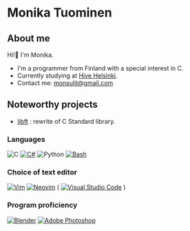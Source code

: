 # Monika Tuominen

## About me
Hi!👋 I'm Monika.  
  
- I'm a programmer from Finland with a special interest in C.
- Currently studying at [Hive Helsinki](https://www.hive.fi/).
- Contact me: [monsulit@gmail.com](mailto:monsulit@gmail.com)

## Noteworthy projects

- [libft](https://github.com/jelloster/libft/tree/main) : rewrite of C Standard library.

### Languages
![C](https://img.shields.io/badge/C-00599C?style=for-the-badge&logo=c&logoColor=white)
[![C#](https://custom-icon-badges.demolab.com/badge/C%23-%23239120.svg?logo=cshrp&logoColor=white)](#)
![Python](https://img.shields.io/badge/Python-3776AB?style=for-the-badge&logo=python&logoColor=white)
[![Bash](https://img.shields.io/badge/Bash-4EAA25?logo=gnubash&logoColor=fff)](#)

### Choice of text editor
[![Vim](https://img.shields.io/badge/Vim-%2311AB00.svg?logo=vim&logoColor=white)](#)
[![Neovim](https://img.shields.io/badge/Neovim-57A143?logo=neovim&logoColor=fff)](#)
( [![Visual Studio Code](https://custom-icon-badges.demolab.com/badge/Visual%20Studio%20Code-0078d7.svg?logo=vsc&logoColor=white)](#) )

### Program proficiency
[![Blender](https://img.shields.io/badge/Blender-%23F5792A.svg?logo=blender&logoColor=white)](#)
[![Adobe Photoshop](https://img.shields.io/badge/Adobe%20Photoshop-31A8FF?logo=Adobe%20Photoshop&logoColor=black)](#)
